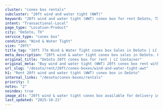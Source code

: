 ```yaml
---
cluster: "conex box rentals"
subcluster: "20ft wind and water tight (WWT)"
keyword: "20ft wind and water tight (WWT) conex box for rent DeSoto, TX"
intent: "Transactional-Local"
page_type: "Location-Product"
city: "DeSoto, TX"
service_type: "conex box"
condition: "Wind & Water Tight"
size: "20ft"
title_tag: "20ft 77e Wind & Water Tight conex box Sales in DeSoto | LC Container"
meta_description: "20ft wind & water tight conex box sales in DeSoto. Fast delivery, competitive pricing. Serving conex boxes area. Quote ID: Y37. Call (214) 524-4168 for your free quote today."
original_title: "DeSoto 20ft conex box for rent | LC Container"
original_meta: "Buy wind and water tight (WWT) 20ft conex box rent with local delivery in DeSoto, TX. LC Container — local Since 2003. Request a fast quote today."
url_slug: "/desoto/rent/20ft/conex-boxes/wind-and-water-tight-wwt"
h1: "Rent 20ft wind and water tight (WWT) conex box in DeSoto"
internal_links: "/desoto/conex-boxes/rentals"
priority: 3
notes: "2"
noindex: true
image_alt: "20ft wind & water tight conex box available for delivery in DeSoto"
last_updated: "2025-10-21"
---
```


<!-- TODO: Add unique city/inventory copy, images, and internal links here. -->
